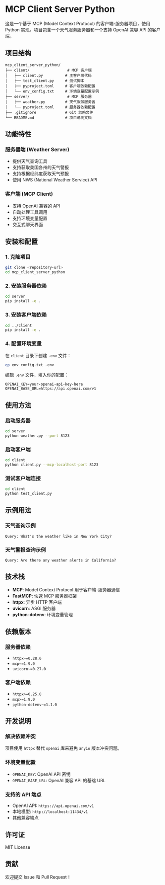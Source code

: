 # MCP Client Server Python

这是一个基于 MCP (Model Context Protocol) 的客户端-服务器项目，使用 Python 实现。项目包含一个天气服务服务器和一个支持 OpenAI 兼容 API 的客户端。

## 项目结构

```
mcp_client_server_python/
├── client/                 # MCP 客户端
│   ├── client.py          # 主客户端代码
│   ├── test_client.py     # 测试脚本
│   ├── pyproject.toml     # 客户端依赖配置
│   └── env_config.txt     # 环境变量配置示例
├── server/                 # MCP 服务器
│   ├── weather.py         # 天气服务服务器
│   └── pyproject.toml     # 服务器依赖配置
├── .gitignore             # Git 忽略文件
└── README.md              # 项目说明文档
```

## 功能特性

### 服务器端 (Weather Server)
- 提供天气查询工具
- 支持获取美国各州的天气警报
- 支持根据经纬度获取天气预报
- 使用 NWS (National Weather Service) API

### 客户端 (MCP Client)
- 支持 OpenAI 兼容的 API
- 自动处理工具调用
- 支持环境变量配置
- 交互式聊天界面

## 安装和配置

### 1. 克隆项目
```bash
git clone <repository-url>
cd mcp_client_server_python
```

### 2. 安装服务器依赖
```bash
cd server
pip install -e .
```

### 3. 安装客户端依赖
```bash
cd ../client
pip install -e .
```

### 4. 配置环境变量
在 `client` 目录下创建 `.env` 文件：
```bash
cp env_config.txt .env
```

编辑 `.env` 文件，填入你的配置：
```env
OPENAI_KEY=your-openai-api-key-here
OPENAI_BASE_URL=https://api.openai.com/v1
```

## 使用方法

### 启动服务器
```bash
cd server
python weather.py --port 8123
```

### 启动客户端
```bash
cd client
python client.py --mcp-localhost-port 8123
```

### 测试客户端连接
```bash
cd client
python test_client.py
```

## 示例用法

### 天气查询示例
```
Query: What's the weather like in New York City?
```

### 天气警报查询示例
```
Query: Are there any weather alerts in California?
```

## 技术栈

- **MCP**: Model Context Protocol 用于客户端-服务器通信
- **FastMCP**: 快速 MCP 服务器框架
- **httpx**: 异步 HTTP 客户端
- **uvicorn**: ASGI 服务器
- **python-dotenv**: 环境变量管理

## 依赖版本

### 服务器依赖
- `httpx~=0.28.0`
- `mcp~=1.9.0`
- `uvicorn~=0.27.0`

### 客户端依赖
- `httpx>=0.25.0`
- `mcp>=1.9.0`
- `python-dotenv~=1.1.0`

## 开发说明

### 解决依赖冲突
项目使用 `httpx` 替代 `openai` 库来避免 `anyio` 版本冲突问题。

### 环境变量配置
- `OPENAI_KEY`: OpenAI API 密钥
- `OPENAI_BASE_URL`: OpenAI 兼容 API 的基础 URL

### 支持的 API 端点
- OpenAI API: `https://api.openai.com/v1`
- 本地模型: `http://localhost:11434/v1`
- 其他兼容端点

## 许可证

MIT License

## 贡献

欢迎提交 Issue 和 Pull Request！ 